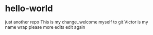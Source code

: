 # hello-world
just another repo
This is my change..welcome myself to git
Victor is my name
wrap please
more edits
edit again
